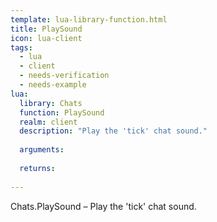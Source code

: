 ```yaml
---
template: lua-library-function.html
title: PlaySound
icon: lua-client
tags:
  - lua
  - client
  - needs-verification
  - needs-example
lua:
  library: Chats
  function: PlaySound
  realm: client
  description: "Play the 'tick' chat sound."
  
  arguments:
  
  returns:
    
---
```


<div class="lua__search__keywords">
Chats.PlaySound &#x2013; Play the 'tick' chat sound.
</div>

